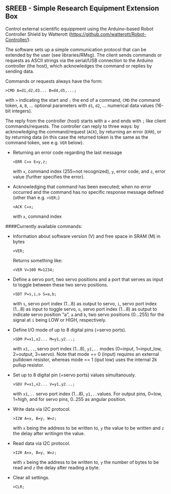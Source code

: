 ## SREEB - Simple Research Equipment Extension Box

Control external scientific equippment using the Arduino-based Robot Controller Shield by Watterott 
(https://github.com/watterott/Robot-Controller/).

The software sets up a simple communication protocol that can be extended by the user (see libraries/RMsg). 
The client sends commands or requests as ASCII strings via the serial/USB connection to the Arduino controller 
(the host), which acknowledges the command or replies by sending data.

Commands or requests always have the form:

``>CMD A=d1,d2,d3... B=d4,d5,...;``
  
with ``>`` indicating the start and ``;`` the end of a command, ``CMD`` the command token, ``A``, ``B``, ... optional
parameters with ``d1``, ``d2``, ... numerical data values (16-bit integers).

The reply from the controller (host) starts with a ``<`` and ends with ``;`` like client commands/requests. 
The controller can reply to three ways: by acknowledging the command/request (``ACK``), by returning an error
(``ERR``), or by returning data (in this case the returned token is the same as the command token, see e.g.
``VER`` below).

- Returning an error code regarding the last message

  ``<ERR C=x E=y,z;``

  with ``x``, command index (255=not recognized), ``y``, error code, and ``z``, error value (further specifies
  the error). 

- Acknowledging that command has been executed; when no error occurred and the command has no specific response
  message defined (other than e.g. ``>VER;``)
  
  ``<ACK C=x;``
  
  with ``x``, command index
  
####Currently available commands:

- Information about software version (V) and free space in SRAM (M) in bytes

  ``>VER;``

  Returns something like:
  
  ``<VER V=100 M=1234;``
  
- Define a servo port, two servo positions and a port that serves as input to toggle between these 
  two servo positions.
  
  ``>SDT P=s,i,o S=a,b;``
  
	with ``s``, servo port index (1...8) as output to servo, ``i``, servo port index (1...8) as input to 
	toggle servo, ``o``, servo port index (1...8) as output to indicate servo position "a", ``a`` and ``b``, 
	two servo positions (0...255) for the signal at ``i`` being LOW or HIGH, respectively.


- Define I/O mode of up to 8 digital pins (=servo ports). 

  ``>SDM P=x1,x2... M=y1,y2...;``
  
  with ``x1,..``, servo port index (1...8), ``y1,..`` modes (0=input, 1=input_low, 2=output, 3=servo). Note 
  that mode == 0 (input) requires an external pulldown resistor, whereas mode == 1 (iput low) uses the
  internal 2k pullup resistor.
  
- Set up to 8 digital pin (=servo ports) values simultanously.
  
  ``>SDV P=x1,x2... V=y1,y2...;``
  
  with ``x1,..`` servo port index (1...8), ``y1,..``values. For output pins, 0=low, 1=high, and for 
  servo pins, 0..255 as angular position.  
  
- Write data via I2C protocol.

   ``>I2W A=x, B=y, W=z;``
   
   with ``x`` being the address to be written to, ``y`` the value to be written and
   ``z`` the delay after writingm the value.

- Read data via I2C protocol.

   ``>I2R A=x, B=y, W=z;``
   
   with ``x`` being the address to be written to, ``y`` the number of bytes to be read
   and ``z`` the delay after reading a byte.

- Clear all settings.
 
  ``>CLR;``
